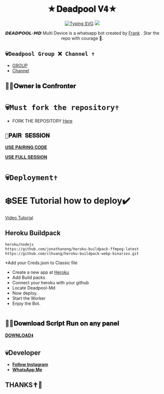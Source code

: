<h1 align="center"> ★𝐃𝐞𝐚𝐝𝐩𝐨𝐨𝐥 𝐕𝟒★ <br></h1>
<p align="center">
<a href="https://git.io/typing-svg"><img src="https://readme-typing-svg.demolab.com?font=Fira+Code&weight=602&pause=1000&color=F70000&random=false&width=435&lines=DEADPOOL-Md+made+by+Frank+;Follow+me+IG+%40confronter._" alt="Typing SVG" /></a>
  
  <img src="https://telegra.ph/file/8c7d8176e16d36ab5ad6c.jpg" />
</p>

<p align="center">
𝘿𝙀𝘼𝘿𝙋𝙊𝙊𝙇-𝙈𝘿 Multi Device is a whatsapp bot created by <a href="https://github.com/Confronter" target="_blank">Frank</a> . Star the repo with courage 🌟.
</p>



## 💀```Deadpool Group ❌ Channel ✝️```

- [ GROUP ](https://chat.whatsapp.com/FqvQzWARlwc7XlerabWq7z)
- [Channel](https://whatsapp.com/channel/0029Vag3MeuGJP8LZb1Okj39)

## 🔆🔆𝐎𝐰𝐧𝐞𝐫 𝐢𝐬 𝐂𝐨𝐧𝐟𝐫𝐨𝐧𝐭𝐞𝐫

# 💀```Must fork the repository✝️```

- FORK THE REPOSITORY [Here](https://github.com/Confronter/Deadpool-Md/fork)

## `📍𝐏𝐀𝐈𝐑 𝐒𝐄𝐒𝐒𝐈𝐎𝐍`
[𝐔𝐒𝐄 𝐏𝐀𝐈𝐑𝐈𝐍𝐆 𝐂𝐎𝐃𝐄](https://confronter-session.onrender.com/pair)

[𝐔𝐒𝐄 𝐅𝐔𝐋𝐋 𝐒𝐄𝐒𝐒𝐈𝐎𝐍](https://confronter-session.onrender.com/)

# 💀```Deployment✝️```
  # ❄️SEE Tutorial how to deploy✔️
[Video Tutorial](https://t.me/dragonbugkiller/31)
## Heroku Buildpack
```bash
heroku/nodejs
https://github.com/jonathanong/heroku-buildpack-ffmpeg-latest
https://github.com/clhuang/heroku-buildpack-webp-binaries.git
```
*Add your Creds.json to Classic file
* Create a new app at [Heroku](heroku.com)
* Add Build packs
* Connect your heroku with your github
* Locate Deadpool-Md
* Now deploy.
* Start the Worker
* Enjoy the Bot.
```
```
## 📌😎𝐃𝐨𝐰𝐧𝐥𝐨𝐚𝐝 𝐒𝐜𝐫𝐢𝐩𝐭 𝐑𝐮𝐧 𝐨𝐧 𝐚𝐧𝐲 𝐩𝐚𝐧𝐞𝐥
[𝐃𝐎𝐖𝐍𝐋𝐎𝐀𝐃⬇️](https://github.com/confronter/Deadpool-Md/archive/refs/heads/main.zip)


## 💀Developer

  - [**Follow Instagram**](https://instagram.com/confronter._)
- [**WhatsApp Me**](https://wa.me/254796283064)
## THANKS✝️💛
  
